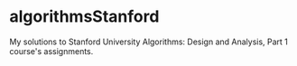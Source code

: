 algorithmsStanford
==================

My solutions to Stanford University Algorithms: Design and Analysis, Part 1 course's assignments.
